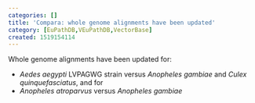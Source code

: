 ```yaml
---
categories: []
title: 'Compara: whole genome alignments have been updated'
category: [EuPathDB,VEuPathDB,VectorBase]
created: 1519154114
---
```

Whole genome alignments have been updated for: 

<ul> 
<li><i>Aedes aegypti</i> LVPAGWG strain versus <i>Anopheles gambiae</i> and <i>Culex quinquefasciatus</i>, and for </li> 
<li><i>Anopheles atroparvus</i> versus <i>Anopheles gambiae</i></li> </ul>

